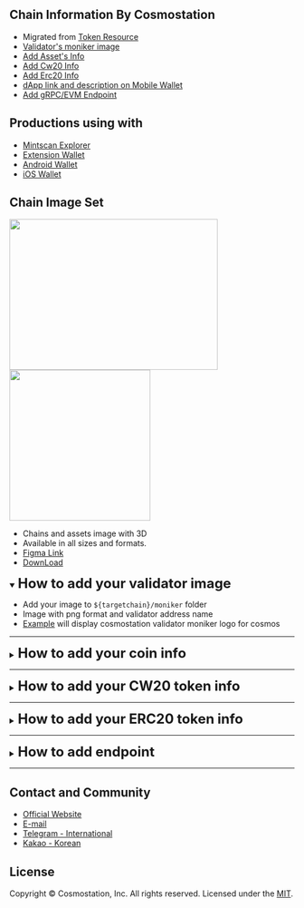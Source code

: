 

## Chain Information By Cosmostation

- Migrated from [Token Resource](https://github.com/cosmostation/cosmostation_token_resource)
- [Validator's moniker image](https://github.com/cosmostation/chainlist/tree/main#how-to-add-your-validator-image)
- [Add Asset's Info](https://github.com/cosmostation/chainlist/tree/main#how-to-add-your-coin-info)
- [Add Cw20 Info](https://github.com/cosmostation/chainlist/tree/main#how-to-add-your-cw20-token-info)
- [Add Erc20 Info](https://github.com/cosmostation/chainlist/tree/main#how-to-add-your-erc20-token-info)
- [dApp link and description on Mobile Wallet](https://github.com/cosmostation/chainlist/tree/main/wallet_mobile/dapp)
- [Add gRPC/EVM Endpoint](https://github.com/cosmostation/chainlist/tree/main#how-to-add-endpoint)


## Productions using with

- [Mintscan Explorer](https://mintscan.io)
- [Extension Wallet](https://bit.ly/3VhVJIF)
- [Android Wallet](https://bit.ly/2BWex9D)
- [iOS Wallet](https://apple.co/2IAM3Xm)




## Chain Image Set
<img src="https://raw.githubusercontent.com/cosmostation/chainlist/main/resource/static/guide_chains.png" width="368" height="266"> <img src="https://raw.githubusercontent.com/cosmostation/chainlist/main/resource/static/guide_tokens.png" width="249" height="266">


- Chains and assets image with 3D
- Available in all sizes and formats. 
- [Figma Link](https://www.figma.com/design/MbcSKIWlFb3LelMkkdV8qZ/Brand-Asset?node-id=0-1&t=GAXd4H0Y4AZ7q89P-1)
- [DownLoad](https://www.figma.com/community/file/1410186894545005444/cosmostation-brand-asset)



<details open>
  <summary><h2 style='display: inline; font-size: 24px'>How to add your validator image</h2></summary>

 - Add your image to `${targetchain}/moniker` folder
 - Image with png format and validator address name
 - [Example](https://github.com/cosmostation/chainlist/blob/main/chain/cosmos/moniker/cosmosvaloper1clpqr4nrk4khgkxj78fcwwh6dl3uw4epsluffn.png) will display cosmostation validator moniker logo for cosmos
</details>

---

<details>
  <summary><h2 style='display: inline; font-size: 24px'>How to add your coin info</h2></summary>

‼️ Please be noted that coins of Testnets and unverified networks may not be merged to master.
1. Fork this repo to your own github account
2. Clone fork and create new branch

   ```shell
   git clone git@github.com:YOUR_ACCOUNT/chainlist.git
   cd chainlist
   git branch <branch_name>
   git checkout <branch_name>
   ```

3. Add the info of your coin in the chain `assets_2.json` file that your coin needs to be displayed
    >If there is no chain in the list, create a folder for the chain  
    Then add `assets_2.json` file to the folder, add coin info to that file  
    Changes will be updated within 24 hours after merged to master


   - ***Common info to fill***
     - `type`
       - `native` refers that the coin is a native coin issued on a chain.
       - `ibc` refers that the coin was ibc transferred.
       - `bridge` refers that the coin is a bridge coin.
     - `denom`
       - Coin's denom
     - `name`
       - Coin's name
     - `symbol`
       - The displayed name of the coin in the list.
     - `description`
       - A brief summary of the coin
     - `decimals`
       - Coin's decimals.
     - `image` (optional)
       - Image route of the coin.
       - Add image in `${targetchain}/asset` folder.
         - Make sure to upload a `png` file.
     - `color` (optional)
     - `coinGeckoId`
       - Coin gecko site's API ID 
         - ex. https://www.coingecko.com/en/coins/cosmos-hub 
            - API ID: *cosmos*
       - Empty string if none

    - ***If the type is <u>ibc</u>, provide the info below:***
      - `ibc_info`
        - `path`
          - If the coin was transferred via ibc, bridge or other path, provide full details of where it was transferred from.
        - `client`
          - `channel`
          - `port`
            - Add the coin's channel and port
        - `counterparty`
          - `channel`
          - `port`
            - Add counter party's channel and port
          - `chain`
          - `denom`
            - Coin's denom before ibc transfer
     - ***If the type is <u>bridge</u>, provide the info below:***
       - `bridge_info`
         - `path` (optional)
           - If the coin was transferred via ibc, bridge or other path, provide full details of where it was transferred from.
         - `counterparty`
           - `chain`
           - `contract` (optional)
             - If the coin was transferred via contract, provide the contract address.
         - `enable` (optional)
           - `true` if ibc transmission is possible



   ### Coin info json example
   `chain/${chain}/assets_2.json`

    - Native Coin

      ```json
      // example OSMOSIS
      [
        {
            "type": "native",
            "denom": "uosmo",
            "name": "Osmosis",
            "symbol": "OSMO",
            "description": "The native token of Osmosis",
            "decimals": 6,
            "image": "https://raw.githubusercontent.com/cosmostation/chainlist/master/chain/osmosis/asset/osmo.png",
            "color": "#760dbb",
            "coinGeckoId": "osmosis"
        },
        {
            "type": "native",
            "denom": "uion",
            "name": "Ion DAO",
            "symbol": "ION",
            "description": "ION is the second native token of Osmosis.",
            "decimals": 6,
            "image": "https://raw.githubusercontent.com/cosmos/chain-registry/master/osmosis/images/ion.svg",
            "color": "#4453c7",
            "coinGeckoId": "ion"
        }
      ]
      ```

    - IBC Coin

      ```json
      [
        // example COSMOS
        {
            "type": "ibc",
            "denom": "ibc/14F9BC3E44B8A9C1BE1FB08980FAB87034C9905EF17CF2F5008FC085218811CC",
            "name" : "Osmosis",
            "symbol": "OSMO",
            "description": "Osmosis Staking Coin",
            "decimals": 6,
            "image": "https://raw.githubusercontent.com/cosmostation/chainlist/master/chain/osmosis/asset/osmo.png",
            "coinGeckoId": "osmosis",
            "ibc_info" : {
                "path": "osmosis>cosmos",
                "client" : {
                    "channel": "channel-141",
                    "port": "transfer"
                },
                "counterparty": {
                    "channel": "channel-0",
                    "port": "transfer",
                    "chain": "osmosis",
                    "denom": "uosmo"
                }
            }
        }
        // example IRIS
        {
            "type": "ibc",
            "denom": "ibc/E244B968EE0D1EC047E7516F6ABECE7B68E9FD93B4BD8D08D13642247416BB17",
            "name" : "Wrapped Ethereum (Ethereum to Gravity-Bridge)",
            "symbol": "WETH.grv",
            "description": "Gravity Bridge WETH",
            "decimals": 18,
            "image": "https://raw.githubusercontent.com/cosmostation/chainlist/master/chain/ethereum/asset/weth.png",
            "coinGeckoId": "weth",
            "ibc_info" : {
                "path": "ethereum>gravity-bridge>iris",
                "client" : {
                    "channel": "channel-29",
                    "port": "transfer"
                },
                "counterparty": {
                    "channel": "channel-47",
                    "port": "transfer",
                    "chain": "gravity-bridge",
                    "denom": "gravity0xC02aaA39b223FE8D0A0e5C4F27eAD9083C756Cc2"
                }
            }
        }
      ]
      ```

    - Bridge Coin

      ```json
      [
        // example GRAVITY-BRIDGE
        {
            "type": "bridge",
            "denom": "gravity0x2260FAC5E5542a773Aa44fBCfeDf7C193bc2C599",
            "name" : "Wrapped Bitcoin (Ethereum to Gravity-Bridge)",
            "symbol": "WBTC.grv",
            "description": "Gravity Bridge WBTC",
            "decimals": 8,
            "image": "https://raw.githubusercontent.com/cosmostation/chainlist/master/chain/ethereum/asset/wbtc.png",
            "coinGeckoId": "wrapped-bitcoin",
            "color": "#f39444",
            "bridge_info" : {
                "path": "ethereum>gravity-bridge",
                "counterparty": {
                    "chain": "ethereum",
                    "contract": "0x2260fac5e5542a773aa44fbcfedf7c193bc2c599"
                }
            }
        }
        // example IRIS
        {
            "type": "bridge",
            "denom": "htltbcbusd",
            "name" : "BUSD - Deprecated",
            "symbol": "BUSD",
            "description": "BUSD on IRIS - Deprecated",
            "decimals": 8,
            "image": "https://raw.githubusercontent.com/cosmostation/chainlist/master/chain/bnb-beacon-chain/asset/busd.png",
            "coinGeckoId": "binance-usd",
            "bridge_info" : {
                "path": "bnb-beacon-chain>iris",
                "enable": false
            }
        }
      ]
      ```


4. Commit and push to your fork

   ```shell
   git add -A
   git commit -m “Add <YOUR COIN NAME>”
   git push origin <branch_name>
   ```

5. From your repository, make pull request (PR)
</details>

---

<details>
  <summary><h2 style='display: inline; font-size: 24px'>How to add your CW20 token info</h2></summary>

  [Juno Cw20](https://github.com/cosmostation/chainlist/blob/main/chain/juno/cw20_2.json) list supporting
1. Fork this repo to your own github account
2. Clone fork and create new branch

   ```shell
   git clone git@github.com:YOUR_ACCOUNT/chainlist.git
   cd chainlist
   git branch <branch_name>
   git checkout <branch_name>
   ```

3. Add the info of your token in the chain `cw20_2.json` file that your token needs to be displayed  
   >If there is no chain in the list, create a folder for the chain  
   Then add `cw20_2.json` file to the folder, add token info to that file   
   Changes will be updated within 24 hours after merged to master
      - `type`
        - cw20 
      - `contract`
        - Token's contract_address
      - `name`
        - Token's name
      - `symbol`
        - Name of token's symbol
      - `description`
        - A brief summary of the token
      - `decimals`
        - Decimal of the token
      - `image`
        - Image route of the token
        - `/${targetChain}/asset` add image in the folder
        - Make sure to upload a `png` file
      - `coinGeckoId`
        - Coin gecko site's API ID 
          - ex. https://www.coingecko.com/en/coins/cosmos-hub
            - API ID: *cosmos*
        - Empty string if none
      - `color` (optional)
      - `wallet_preload` (optional)
        - default value is `false`


   ### Cw20 info json example
   `chain/${targetChain}/cw20_2.json`

     - Cw20 Token

        ```json
        // example JUNO
        [
          {
              "type": "cw20",
              "contract": "juno1pqht3pkhr5fpyre2tw3ltrzc0kvxknnsgt04thym9l7n2rmxgw0sgefues",
              "name" : "DAO",
              "symbol": "DAO",
              "description": "DAO DAO",
              "decimals": 6,
              "image": "https://raw.githubusercontent.com/cosmostation/chainlist/master/chain/juno/asset/dao.png",
              "coinGeckoId": ""
          },
          {
              "type": "cw20",
              "contract": "juno168ctmpyppk90d34p3jjy658zf5a5l3w8wk35wht6ccqj4mr0yv8s4j5awr",
              "name" : "Neta",
              "symbol": "NETA",
              "description": "The native token cw20 for Neta on Juno Chain",
              "decimals": 6,
              "image": "https://raw.githubusercontent.com/cosmostation/chainlist/master/chain/juno/asset/neta.png",
              "coinGeckoId": "neta",
              "color": "#f87b7b",
              "wallet_preload": true
          }
        ]
        ```
4. Commit and push to your fork

    ```shell
      git add -A
      git commit -m “Add <YOUR TOKEN NAME>”
      git push origin <branch_name>
    ```

5. From your repository, make pull request (PR)
</details>

---

<details>
  <summary><h2 style='display: inline; font-size: 24px'>How to add your ERC20 token info</h2></summary>

  [Evmos Erc20](https://github.com/cosmostation/chainlist/blob/main/chain/evmos/erc20_2.json) list supporting

1. Fork this repo to your own github account
2. Clone fork and create new branch

   ```shell
   git clone git@github.com:YOUR_ACCOUNT/chainlist.git
   cd chainlist
   git branch <branch_name>
   git checkout <branch_name>
   ```

3. Add the info of your token in the chain that your token needs to be displayed  
   >If there is no chain in the list, create a folder for the chain  
   Then add `erc20_2.json` file to the folder, add token info to that file   
   Changes will be updated within 24 hours after merged to master
   - `type`
     - erc20
   - `contract`
     - Token's contract_address
   - `name`
     - Token's name
   - `symbol`
     - Name of token's symbol
   - `description`
     - A brief summary of the token
   - `decimals`
     - Decimal of the token
   - `image`
     - Image route of the token
     - `/${targetChain}/asset` add image in the folder
     - Make sure to upload a `png`file
   - `coinGeckoId` (optional)
     - Coin gecko site's API ID
       - ex. https://www.coingecko.com/en/coins/cosmos-hub
         - API ID: *cosmos*
     - Empty string if none
   - `color` (optional)
   - `wallet_preload` (optional)
     - default value is `false`


   ### Erc20 info json example
   `chain/${targetChain}/erc20_2.json`

    - ERC20 Token

      ```json
      // example EVMOS
      [
        {
            "type": "erc20",
            "contract": "0xD4949664cD82660AaE99bEdc034a0deA8A0bd517",
            "name" : "Wrapped Evmos",
            "symbol": "WEVMOS",
            "description": "",
            "decimals": 18,
            "image": "https://raw.githubusercontent.com/cosmostation/chainlist/master/chain/evmos/asset/wevmos.png",
            "coinGeckoId": "evmos",
            "wallet_preload": true
        },
        {
            "type": "erc20",
            "contract": "0xb72A7567847abA28A2819B855D7fE679D4f59846",
            "name" : "Tether USD (Celer)",
            "symbol": "ceUSDT",
            "description": "",
            "decimals": 6,
            "image": "https://raw.githubusercontent.com/cosmostation/chainlist/master/chain/ethereum/asset/usdt.png",
            "coinGeckoId": "tether"
        }
      ]
      ```

4. Commit and push to your fork

   ```shell
   git add -A
   git commit -m “Add <YOUR TOKEN NAME>”
   git push origin <branch_name>
   ```

5. From your repository, make pull request (PR)
</details>

---

<details>
  <summary><h2 style='display: inline; font-size: 24px'>How to add endpoint</h2></summary>

To add endpoints managed by chainlist,
You must add an endpoint to `https://github.com/cosmostation/chainlist/blob/main/chain/{chain}/param_2.json`

```
{
   ...,
    "grpc_endpoint" : [
        {
            "provider": "Cosmostation",
            "url": "grpc-humans.cosmostation.io:443"
        },
        {
            "provider": "NodeStake",
            "url": "grpc.humans.nodestake.top:443"
        }
    ],
    "evm_rpc_endpoint" : [
        {
            "provider": "Cosmostation",
            "url": "https://rpc-humans-evm.cosmostation.io"
        },
        {
            "provider": "Posthuman",
            "url": "https://evm.humans.posthuman.digital"
        }
    ],
   ...
}
```

Before requesting addition, please check whether the endpoint is operating properly using the method below.

- Check gRPC Endpoint

```sh
GRPC_URL=<GPRC_ENDPOINT_URL>

#check has grpc endpoints
grpcurl $GRPC_URL list
#check has grpc nodeinfo
grpcurl $GRPC_URL cosmos.base.tendermint.v1beta1.Service.GetNodeInfo
```

- Check EVM Endpoint

```sh
EVM_URL=<EVM_ENDPOINT_URL>

curl --location '$EVM_URL' \
--header 'Content-Type: application/json' \
--data '{
    "jsonrpc": "2.0",
    "method": "eth_getBlockByNumber",
    "params": [
        "latest",
        false
    ],
    "id": 1
}'
```

</details>

---

## Contact and Community
- [Official Website](https://www.cosmostation.io)
- [E-mail](mailto:support@cosmostation.io)
- [Telegram - International](https://t.me/cosmostation)
- [Kakao - Korean](https://open.kakao.com/o/g6KKSe5)

## License
Copyright © Cosmostation, Inc. All rights reserved.
Licensed under the [MIT](LICENSE).
